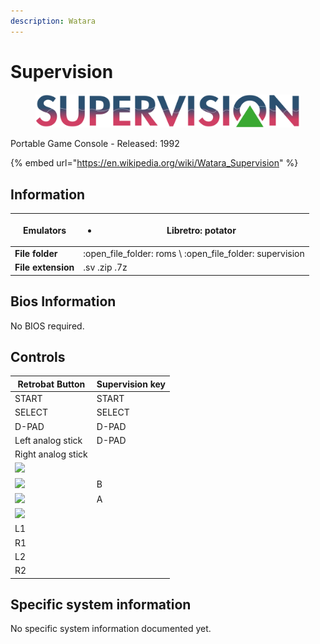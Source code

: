 ```yaml
---
description: Watara
---
```


# Supervision

<div align="left">

<figure><img src="https://raw.githubusercontent.com/fabricecaruso/es-theme-carbon/52ff37c9e265587d006945a2ba695b5a962b3a3d/art/logos/supervision.svg" alt=""><figcaption></figcaption></figure>

</div>

Portable Game Console - Released: 1992

{% embed url="https://en.wikipedia.org/wiki/Watara_Supervision" %}

## Information

| **Emulators**      | <ul><li>Libretro: potator</li></ul>                          |
| ------------------ | ------------------------------------------------------------ |
| **File folder**    | :open\_file\_folder: roms \ :open\_file\_folder: supervision |
| **File extension** | .sv .zip .7z                                                 |

## Bios Information

No BIOS required.

## Controls

| Retrobat Button                                       | Supervision key |
| ----------------------------------------------------- | --------------- |
| START                                                 | START           |
| SELECT                                                | SELECT          |
| D-PAD                                                 | D-PAD           |
| Left analog stick                                     | D-PAD           |
| Right analog stick                                    |                 |
| ![](<../../../.gitbook/assets/image (2) (1) (1).png>) |                 |
| ![](<../../../.gitbook/assets/image (1) (2) (1).png>) | B               |
| ![](<../../../.gitbook/assets/image (4) (1).png>)     | A               |
| ![](<../../../.gitbook/assets/image (3) (1) (2).png>) |                 |
| L1                                                    |                 |
| R1                                                    |                 |
| L2                                                    |                 |
| R2                                                    |                 |

## Specific system information

No specific system information documented yet.
